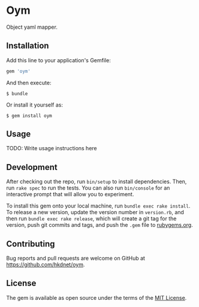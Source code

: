 # Oym

Object yaml mapper.


## Installation

Add this line to your application's Gemfile:

```ruby
gem 'oym'
```

And then execute:

    $ bundle

Or install it yourself as:

    $ gem install oym

## Usage

TODO: Write usage instructions here

## Development

After checking out the repo, run `bin/setup` to install dependencies. Then, run `rake spec` to run the tests. You can also run `bin/console` for an interactive prompt that will allow you to experiment.

To install this gem onto your local machine, run `bundle exec rake install`. To release a new version, update the version number in `version.rb`, and then run `bundle exec rake release`, which will create a git tag for the version, push git commits and tags, and push the `.gem` file to [rubygems.org](https://rubygems.org).

## Contributing

Bug reports and pull requests are welcome on GitHub at https://github.com/hkdnet/oym.


## License

The gem is available as open source under the terms of the [MIT License](http://opensource.org/licenses/MIT).

